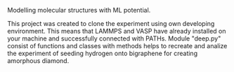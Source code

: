 Modelling molecular structures with ML potential.


This project was created to clone the experiment using own developing environment. This means that LAMMPS and VASP have already installed on your machine and successfully connected with PATHs.
Module "deep.py" consist of functions and classes with methods helps to recreate and analize the experiment of seeding hydrogen onto bigraphene for creating amorphous diamond.
